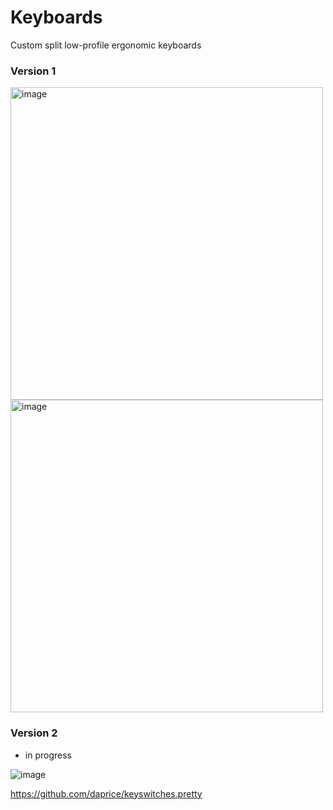 # Keyboards

Custom split low-profile ergonomic keyboards

### Version 1

<img width="500" alt="image" src="https://user-images.githubusercontent.com/49824803/179648214-2952c4a8-0757-4c8e-a9ff-289b9552a381.JPG">
<img width="500" alt="image" src="https://user-images.githubusercontent.com/49824803/179648705-7ea6d885-f37a-4fd9-b27a-03d01db8aae8.png">

### Version 2

- in progress

![image](https://user-images.githubusercontent.com/49824803/192646431-e3939018-d1b0-4a30-959a-55bc60b9f0fd.png)


https://github.com/daprice/keyswitches.pretty
